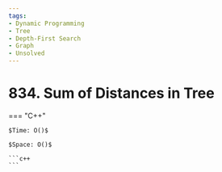 ```yaml
---
tags:
- Dynamic Programming
- Tree
- Depth-First Search
- Graph
- Unsolved
---
```



# 834. Sum of Distances in Tree

=== "C++"

    $Time: O()$

    $Space: O()$

    ```c++
    ```